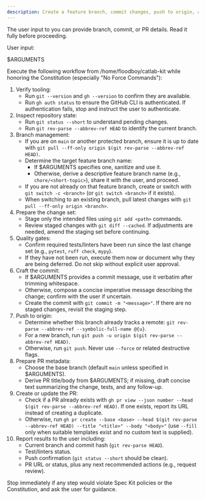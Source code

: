 ```yaml
---
description: Create a feature branch, commit changes, push to origin, and open a PR using GitHub Flow.
---
```


The user input to you can provide branch, commit, or PR details. Read it fully before proceeding.

User input:

$ARGUMENTS

Execute the following workflow from /home/floodboy/catlab-kit while honoring the Constitution (especially "No Force Commands"):

1. Verify tooling:
   - Run `git --version` and `gh --version` to confirm they are available.
   - Run `gh auth status` to ensure the GitHub CLI is authenticated. If authentication fails, stop and instruct the user to authenticate.
2. Inspect repository state:
   - Run `git status --short` to understand pending changes.
   - Run `git rev-parse --abbrev-ref HEAD` to identify the current branch.
3. Branch management:
   - If you are on `main` or another protected branch, ensure it is up to date with `git pull --ff-only origin $(git rev-parse --abbrev-ref HEAD)`.
   - Determine the target feature branch name:
     * If $ARGUMENTS specifies one, sanitize and use it.
     * Otherwise, derive a descriptive feature branch name (e.g., `chore/<short-topic>`), share it with the user, and proceed.
   - If you are not already on that feature branch, create or switch with `git switch -c <branch>` (or `git switch <branch>` if it exists).
   - When switching to an existing branch, pull latest changes with `git pull --ff-only origin <branch>`.
4. Prepare the change set:
   - Stage only the intended files using `git add <path>` commands.
   - Review staged changes with `git diff --cached`. If adjustments are needed, amend the staging set before continuing.
5. Quality gates:
   - Confirm required tests/linters have been run since the last change set (e.g., `pytest`, `ruff check`, `mypy`).
   - If they have not been run, execute them now or document why they are being deferred. Do not skip without explicit user approval.
6. Craft the commit:
   - If $ARGUMENTS provides a commit message, use it verbatim after trimming whitespace.
   - Otherwise, compose a concise imperative message describing the change; confirm with the user if uncertain.
   - Create the commit with `git commit -m "<message>"`. If there are no staged changes, revisit the staging step.
7. Push to origin:
   - Determine whether this branch already tracks a remote: `git rev-parse --abbrev-ref --symbolic-full-name @{u}`.
   - For a new branch, run `git push -u origin $(git rev-parse --abbrev-ref HEAD)`.
   - Otherwise, run `git push`. Never use `--force` or related destructive flags.
8. Prepare PR metadata:
   - Choose the base branch (default `main` unless specified in $ARGUMENTS).
   - Derive PR title/body from $ARGUMENTS; if missing, draft concise text summarizing the change, tests, and any follow-up.
9. Create or update the PR:
   - Check if a PR already exists with `gh pr view --json number --head $(git rev-parse --abbrev-ref HEAD)`. If one exists, report its URL instead of creating a duplicate.
   - Otherwise, run `gh pr create --base <base> --head $(git rev-parse --abbrev-ref HEAD) --title "<title>" --body "<body>"` (use `--fill` only when suitable templates exist and no custom text is supplied).
10. Report results to the user including:
    - Current branch and commit hash (`git rev-parse HEAD`).
    - Test/linters status.
    - Push confirmation (`git status --short` should be clean).
    - PR URL or status, plus any next recommended actions (e.g., request review).

Stop immediately if any step would violate Spec Kit policies or the Constitution, and ask the user for guidance.
